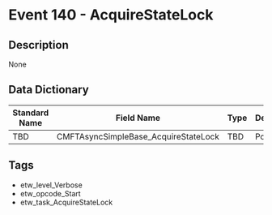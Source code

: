# Event 140 - AcquireStateLock

## Description
None

## Data Dictionary
|Standard Name|Field Name|Type|Description|Sample Value|
|---|---|---|---|---|
|TBD|CMFTAsyncSimpleBase_AcquireStateLock|TBD|Pointer|None|None|

## Tags
* etw_level_Verbose
* etw_opcode_Start
* etw_task_AcquireStateLock